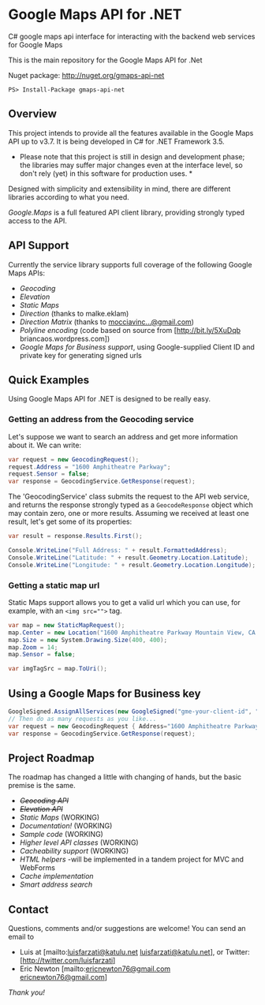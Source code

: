 # Google Maps API for .NET


C# google maps api interface for interacting with the backend web services for Google Maps

This is the main repository for the Google Maps API for .Net

Nuget package: http://nuget.org/gmaps-api-net
```
PS> Install-Package gmaps-api-net
```

## Overview
This project intends to provide all the features available in the Google Maps API up to v3.7. It is being developed in C# for .NET Framework 3.5.

* Please note that this project is still in design and development phase; the libraries may suffer major changes even at the interface level, so don't rely (yet) in this software for production uses. *

Designed with simplicity and extensibility in mind, there are different libraries according to what you need.

*Google.Maps* is a full featured API client library, providing strongly typed access to the API.  

## API Support

Currently the service library supports full coverage of the following Google Maps APIs:
  * *Geocoding*
  * *Elevation*
  * *Static Maps*
  * *Direction* (thanks to malke.eklam)
  * *Direction Matrix* (thanks to mocciavinc...@gmail.com)
  * *Polyline encoding* (code based on source from [http://bit.ly/5XuDqb  briancaos.wordpress.com])
  * *Google Maps for Business support*, using Google-supplied Client ID and private key for generating signed urls

## Quick Examples
Using Google Maps API for .NET is designed to be really easy.

### Getting an address from the Geocoding service
Let's suppose we want to search an address and get more information about it. We can write:

```c#
var request = new GeocodingRequest();
request.Address = "1600 Amphitheatre Parkway";
request.Sensor = false;
var response = GeocodingService.GetResponse(request);
```

The 'GeocodingService' class submits the request to the API web service, and returns 
the response strongly typed as a `GeocodeResponse` object which may contain zero, one or more results. 
Assuming we received at least one result, let's get some of its properties:

```c#
var result = response.Results.First();

Console.WriteLine("Full Address: " + result.FormattedAddress);         // "1600 Amphitheatre Pkwy, Mountain View, CA 94043, USA"
Console.WriteLine("Latitude: " + result.Geometry.Location.Latitude);   // 37.4230180
Console.WriteLine("Longitude: " + result.Geometry.Location.Longitude); // -122.0818530
```

### Getting a static map url
Static Maps support allows you to get a valid url which you can use, for example, with an `<img src="">` tag.

```c#
var map = new StaticMapRequest();
map.Center = new Location("1600 Amphitheatre Parkway Mountain View, CA 94043");
map.Size = new System.Drawing.Size(400, 400);
map.Zoom = 14;
map.Sensor = false;

var imgTagSrc = map.ToUri();
```

## Using a Google Maps for Business key
```c#
GoogleSigned.AssignAllServices(new GoogleSigned("gme-your-client-id", "your-signing-key"));
// Then do as many requests as you like...
var request = new GeocodingRequest { Address="1600 Amphitheatre Parkway", Sensor = false };
var response = GeocodingService.GetResponse(request);
```


## Project Roadmap
The roadmap has changed a little with changing of hands, but the basic premise is the same.  
  * ~~*Geocoding API*~~
  * ~~*Elevation API*~~
  * *Static Maps* (WORKING)
  * *Documentation!* (WORKING)
  * *Sample code* (WORKING)
  * *Higher level API classes* (WORKING)
  * *Cacheability support* (WORKING)
  * *HTML helpers* -will be implemented in a tandem project for MVC and WebForms
  * *Cache implementation*
  * *Smart address search*

## Contact
Questions, comments and/or suggestions are welcome! You can send an email to 
- Luis at [mailto:luisfarzati@katulu.net luisfarzati@katulu.net], or Twitter: [http://twitter.com/luisfarzati]
- Eric Newton [mailto:ericnewton76@gmail.com ericnewton76@gmail.com]

*Thank you!*
